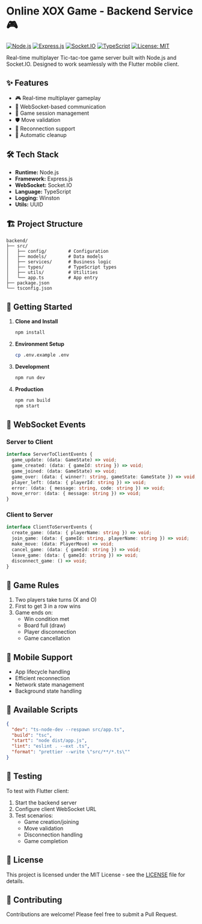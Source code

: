 # Online XOX Game - Backend Service 🎮

[![Node.js](https://img.shields.io/badge/Node.js-18.x-339933?logo=node.js)](https://nodejs.org)
[![Express.js](https://img.shields.io/badge/Express.js-4.x-000000?logo=express)](https://expressjs.com)
[![Socket.IO](https://img.shields.io/badge/Socket.IO-4.x-010101?logo=socket.io)](https://socket.io)
[![TypeScript](https://img.shields.io/badge/TypeScript-5.x-3178C6?logo=typescript)](https://typescriptlang.org)
[![License: MIT](https://img.shields.io/badge/License-MIT-yellow.svg)](https://opensource.org/licenses/MIT)

Real-time multiplayer Tic-tac-toe game server built with Node.js and Socket.IO. Designed to work seamlessly with the Flutter mobile client.

## ✨ Features

- 🎮 Real-time multiplayer gameplay
- 🔄 WebSocket-based communication
- 🎯 Game session management
- 🛡️ Move validation
- 🔌 Reconnection support
- 🧹 Automatic cleanup

## 🛠️ Tech Stack

- **Runtime:** Node.js
- **Framework:** Express.js
- **WebSocket:** Socket.IO
- **Language:** TypeScript
- **Logging:** Winston
- **Utils:** UUID

## 🏗️ Project Structure

```
backend/
├── src/
│   ├── config/        # Configuration
│   ├── models/        # Data models
│   ├── services/      # Business logic
│   ├── types/         # TypeScript types
│   ├── utils/         # Utilities
│   └── app.ts         # App entry
├── package.json
└── tsconfig.json
```

## 🚀 Getting Started

1. **Clone and Install**
   ```bash
   npm install
   ```

2. **Environment Setup**
   ```bash
   cp .env.example .env
   ```

3. **Development**
   ```bash
   npm run dev
   ```

4. **Production**
   ```bash
   npm run build
   npm start
   ```

## 📡 WebSocket Events

### Server to Client
```typescript
interface ServerToClientEvents {
  game_update: (data: GameState) => void;
  game_created: (data: { gameId: string }) => void;
  game_joined: (data: GameState) => void;
  game_over: (data: { winner?: string, gameState: GameState }) => void;
  player_left: (data: { playerId: string }) => void;
  error: (data: { message: string, code: string }) => void;
  move_error: (data: { message: string }) => void;
}
```

### Client to Server
```typescript
interface ClientToServerEvents {
  create_game: (data: { playerName: string }) => void;
  join_game: (data: { gameId: string, playerName: string }) => void;
  make_move: (data: PlayerMove) => void;
  cancel_game: (data: { gameId: string }) => void;
  leave_game: (data: { gameId: string }) => void;
  disconnect_game: () => void;
}
```

## 🎯 Game Rules

1. Two players take turns (X and O)
2. First to get 3 in a row wins
3. Game ends on:
   - Win condition met
   - Board full (draw)
   - Player disconnection
   - Game cancellation

## 📱 Mobile Support

- App lifecycle handling
- Efficient reconnection
- Network state management
- Background state handling

## 🔧 Available Scripts

```json
{
  "dev": "ts-node-dev --respawn src/app.ts",
  "build": "tsc",
  "start": "node dist/app.js",
  "lint": "eslint . --ext .ts",
  "format": "prettier --write \"src/**/*.ts\""
}
```

## 🧪 Testing

To test with Flutter client:

1. Start the backend server
2. Configure client WebSocket URL
3. Test scenarios:
   - Game creation/joining
   - Move validation
   - Disconnection handling
   - Game completion

## 📄 License

This project is licensed under the MIT License - see the [LICENSE](LICENSE) file for details.

## 🤝 Contributing

Contributions are welcome! Please feel free to submit a Pull Request.
